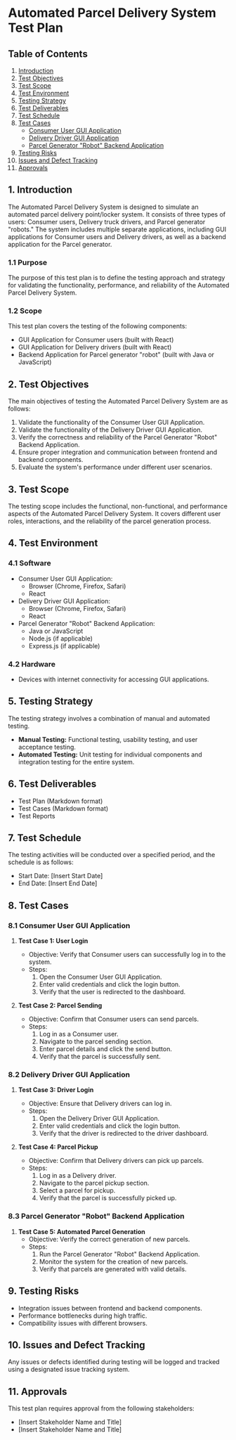# Automated Parcel Delivery System Test Plan

## Table of Contents

1. [Introduction](#1-introduction)
2. [Test Objectives](#2-test-objectives)
3. [Test Scope](#3-test-scope)
4. [Test Environment](#4-test-environment)
5. [Testing Strategy](#5-testing-strategy)
6. [Test Deliverables](#6-test-deliverables)
7. [Test Schedule](#7-test-schedule)
8. [Test Cases](#8-test-cases)
   - [Consumer User GUI Application](#81-consumer-user-gui-application)
   - [Delivery Driver GUI Application](#82-delivery-driver-gui-application)
   - [Parcel Generator "Robot" Backend Application](#83-parcel-generator-robot-backend-application)
9. [Testing Risks](#9-testing-risks)
10. [Issues and Defect Tracking](#10-issues-and-defect-tracking)
11. [Approvals](#11-approvals)

## 1. Introduction

The Automated Parcel Delivery System is designed to simulate an automated parcel delivery point/locker system. It consists of three types of users: Consumer users, Delivery truck drivers, and Parcel generator "robots." The system includes multiple separate applications, including GUI applications for Consumer users and Delivery drivers, as well as a backend application for the Parcel generator.

### 1.1 Purpose

The purpose of this test plan is to define the testing approach and strategy for validating the functionality, performance, and reliability of the Automated Parcel Delivery System.

### 1.2 Scope

This test plan covers the testing of the following components:

- GUI Application for Consumer users (built with React)
- GUI Application for Delivery drivers (built with React)
- Backend Application for Parcel generator "robot" (built with Java or JavaScript)

## 2. Test Objectives

The main objectives of testing the Automated Parcel Delivery System are as follows:

1. Validate the functionality of the Consumer User GUI Application.
2. Validate the functionality of the Delivery Driver GUI Application.
3. Verify the correctness and reliability of the Parcel Generator "Robot" Backend Application.
4. Ensure proper integration and communication between frontend and backend components.
5. Evaluate the system's performance under different user scenarios.

## 3. Test Scope

The testing scope includes the functional, non-functional, and performance aspects of the Automated Parcel Delivery System. It covers different user roles, interactions, and the reliability of the parcel generation process.

## 4. Test Environment

### 4.1 Software

- Consumer User GUI Application:
  - Browser (Chrome, Firefox, Safari)
  - React
- Delivery Driver GUI Application:
  - Browser (Chrome, Firefox, Safari)
  - React
- Parcel Generator "Robot" Backend Application:
  - Java or JavaScript
  - Node.js (if applicable)
  - Express.js (if applicable)

### 4.2 Hardware

- Devices with internet connectivity for accessing GUI applications.

## 5. Testing Strategy

The testing strategy involves a combination of manual and automated testing.

- **Manual Testing:** Functional testing, usability testing, and user acceptance testing.
- **Automated Testing:** Unit testing for individual components and integration testing for the entire system.

## 6. Test Deliverables

- Test Plan (Markdown format)
- Test Cases (Markdown format)
- Test Reports

## 7. Test Schedule

The testing activities will be conducted over a specified period, and the schedule is as follows:

- Start Date: [Insert Start Date]
- End Date: [Insert End Date]

## 8. Test Cases

### 8.1 Consumer User GUI Application

1. **Test Case 1: User Login**
   - Objective: Verify that Consumer users can successfully log in to the system.
   - Steps:
     1. Open the Consumer User GUI Application.
     2. Enter valid credentials and click the login button.
     3. Verify that the user is redirected to the dashboard.

2. **Test Case 2: Parcel Sending**
   - Objective: Confirm that Consumer users can send parcels.
   - Steps:
     1. Log in as a Consumer user.
     2. Navigate to the parcel sending section.
     3. Enter parcel details and click the send button.
     4. Verify that the parcel is successfully sent.

### 8.2 Delivery Driver GUI Application

1. **Test Case 3: Driver Login**
   - Objective: Ensure that Delivery drivers can log in.
   - Steps:
     1. Open the Delivery Driver GUI Application.
     2. Enter valid credentials and click the login button.
     3. Verify that the driver is redirected to the driver dashboard.

2. **Test Case 4: Parcel Pickup**
   - Objective: Confirm that Delivery drivers can pick up parcels.
   - Steps:
     1. Log in as a Delivery driver.
     2. Navigate to the parcel pickup section.
     3. Select a parcel for pickup.
     4. Verify that the parcel is successfully picked up.

### 8.3 Parcel Generator "Robot" Backend Application

1. **Test Case 5: Automated Parcel Generation**
   - Objective: Verify the correct generation of new parcels.
   - Steps:
     1. Run the Parcel Generator "Robot" Backend Application.
     2. Monitor the system for the creation of new parcels.
     3. Verify that parcels are generated with valid details.

## 9. Testing Risks

- Integration issues between frontend and backend components.
- Performance bottlenecks during high traffic.
- Compatibility issues with different browsers.

## 10. Issues and Defect Tracking

Any issues or defects identified during testing will be logged and tracked using a designated issue tracking system.

## 11. Approvals

This test plan requires approval from the following stakeholders:

- [Insert Stakeholder Name and Title]
- [Insert Stakeholder Name and Title]

